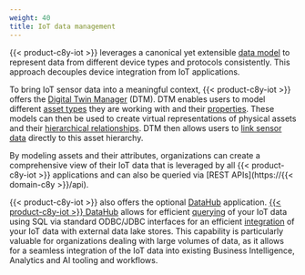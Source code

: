 ```yaml
---
weight: 40
title: IoT data management
---
```


{{< product-c8y-iot >}} leverages a canonical yet extensible [data model](/concepts/domain-model/) to represent data from different device types and protocols consistently. This approach decouples device integration from IoT applications.

To bring IoT sensor data into a meaningful context, {{< product-c8y-iot >}} offers the [Digital Twin Manager](/dtm/dtm-introduction/) (DTM). DTM enables users to model different [asset types](/dtm/asset-types/#asset-models) they are working with and their [properties](/dtm/asset-types/#asset-properties). These models can then be used to create virtual representations of physical assets and their [hierarchical relationships](/dtm/asset-hierarchy/). DTM then allows users to [link sensor data](/dtm/asset-hierarchy/#to-assign-devices-to-an-asset) directly to this asset hierarchy.

By modeling assets and their attributes, organizations can create a comprehensive view of their IoT data that is leveraged by all {{< product-c8y-iot >}} applications and can also be queried via [REST APIs](https://{{< domain-c8y >}}/api).

{{< product-c8y-iot >}} also offers the optional [DataHub](/datahub/datahub-overview/) application. [{{< product-c8y-iot >}} DataHub](/datahub/datahub-overview/) allows for efficient [querying](/datahub/working-with-datahub/#querying-offloaded) of your IoT data using SQL via standard ODBC/JDBC interfaces for an efficient [integration](/datahub/working-with-datahub/#configuring-offloading-jobs) of your IoT data with external data lake stores. This capability is particularly valuable for organizations dealing with large volumes of data, as it allows for a seamless integration of the IoT data into existing Business Intelligence, Analytics and AI tooling and workflows.
